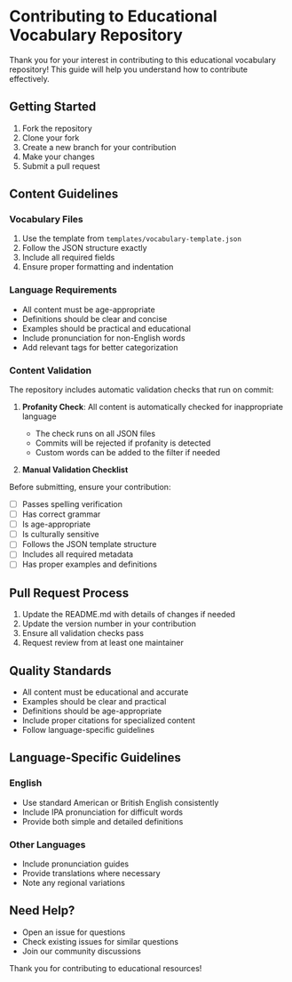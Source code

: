 # Contributing to Educational Vocabulary Repository

Thank you for your interest in contributing to this educational vocabulary repository! This guide will help you understand how to contribute effectively.

## Getting Started

1. Fork the repository
2. Clone your fork
3. Create a new branch for your contribution
4. Make your changes
5. Submit a pull request

## Content Guidelines

### Vocabulary Files

1. Use the template from `templates/vocabulary-template.json`
2. Follow the JSON structure exactly
3. Include all required fields
4. Ensure proper formatting and indentation

### Language Requirements

- All content must be age-appropriate
- Definitions should be clear and concise
- Examples should be practical and educational
- Include pronunciation for non-English words
- Add relevant tags for better categorization

### Content Validation

The repository includes automatic validation checks that run on commit:

1. **Profanity Check**: All content is automatically checked for inappropriate language
   - The check runs on all JSON files
   - Commits will be rejected if profanity is detected
   - Custom words can be added to the filter if needed

2. **Manual Validation Checklist**

Before submitting, ensure your contribution:

- [ ] Passes spelling verification
- [ ] Has correct grammar
- [ ] Is age-appropriate
- [ ] Is culturally sensitive
- [ ] Follows the JSON template structure
- [ ] Includes all required metadata
- [ ] Has proper examples and definitions

## Pull Request Process

1. Update the README.md with details of changes if needed
2. Update the version number in your contribution
3. Ensure all validation checks pass
4. Request review from at least one maintainer

## Quality Standards

- All content must be educational and accurate
- Examples should be clear and practical
- Definitions should be age-appropriate
- Include proper citations for specialized content
- Follow language-specific guidelines

## Language-Specific Guidelines

### English
- Use standard American or British English consistently
- Include IPA pronunciation for difficult words
- Provide both simple and detailed definitions

### Other Languages
- Include pronunciation guides
- Provide translations where necessary
- Note any regional variations

## Need Help?

- Open an issue for questions
- Check existing issues for similar questions
- Join our community discussions

Thank you for contributing to educational resources! 